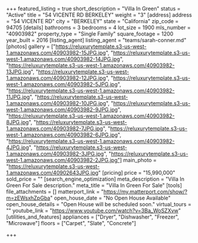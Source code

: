 +++
featured_listing = true
short_description = "Villa In Green"
status = "Active"
title = "54 VICENTE RD BERKELEY"
weight = "3"
[address]
address = "54 VICENTE RD"
city = "BERKELEY"
state = "California"
zip_code = 94705
[details]
bathrooms = 3
bedrooms = 4
lot_size = 1900
mls_number = "40903982"
property_type = "Single Family"
square_footage = 1200
year_built = 2016
[listing_agent]
listing_agent = "teams/sarah-conner.md"
[photos]
gallery = ["https://reluxurytemplate.s3-us-west-1.amazonaws.com/40903982-15JPG.jpg", "https://reluxurytemplate.s3-us-west-1.amazonaws.com/40903982-14JPG.jpg", "https://reluxurytemplate.s3-us-west-1.amazonaws.com/40903982-13JPG.jpg", "https://reluxurytemplate.s3-us-west-1.amazonaws.com/40903982-12JPG.jpg", "https://reluxurytemplate.s3-us-west-1.amazonaws.com/40903982-5JPG.jpg", "https://reluxurytemplate.s3-us-west-1.amazonaws.com/40903982-11JPG.jpg", "https://reluxurytemplate.s3-us-west-1.amazonaws.com/40903982-10JPG.jpg", "https://reluxurytemplate.s3-us-west-1.amazonaws.com/40903982-9JPG.jpg", "https://reluxurytemplate.s3-us-west-1.amazonaws.com/40903982-8JPG.jpg", "https://reluxurytemplate.s3-us-west-1.amazonaws.com/40903982-7JPG.jpg", "https://reluxurytemplate.s3-us-west-1.amazonaws.com/40903982-6JPG.jpg", "https://reluxurytemplate.s3-us-west-1.amazonaws.com/40903982-4JPG.jpg", "https://reluxurytemplate.s3-us-west-1.amazonaws.com/40903982-3JPG.jpg", "https://reluxurytemplate.s3-us-west-1.amazonaws.com/40903982-2JPG.jpg"]
main_photo = "https://reluxurytemplate.s3-us-west-1.amazonaws.com/40902643JPG.jpg"
[pricing]
price = "15,990,000"
sold_price = ""
[search_engine_optimization]
meta_description = "Villa In Green For Sale description."
meta_title = "Villa In Green For Sale"
[tools]
file_attachments = []
matterport_link = "https://my.matterport.com/show/?m=zEWsxhZpGba"
open_house_date = "No Open House Available"
open_house_details = "Open House will be scheduled soon."
virtual_tours = ""
youtube_link = "https://www.youtube.com/watch?v=3Ba_WoSZXvw"
[utilities_and_features]
appliances = ["Dryer", "Dishwasher", "Freezer", "Microwave"]
floors = ["Carpet", "Slate", "Concrete"]

+++
